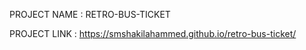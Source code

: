 PROJECT NAME : RETRO-BUS-TICKET

PROJECT LINK : https://smshakilahammed.github.io/retro-bus-ticket/
